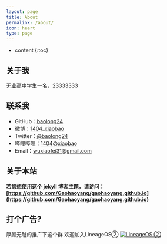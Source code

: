 ```yaml
---
layout: page
title: About
permalink: /about/
icon: heart
type: page
---
```


* content
{:toc}

## 关于我

无业高中学生一名，23333333

## 联系我

* GitHub：[baolong24](https://github.com/baolong24)
* 微博：[1404_xiaobao](http://weibo.com/1404_xiaobao)
* Twitter：[@baolong24](https://twitter.com/baolong24)
* 哔哩哔哩：[1404のxiaobao](https://space.bilibili.com/15431912)
* Email：wuxiaofei31@gmail.com

## 关于本站

**若您想使用这个 jekyll 博客主题，请访问：[https://github.com/Gaohaoyang/gaohaoyang.github.io](https://github.com/Gaohaoyang/gaohaoyang.github.io)**

## 打个广告?

厚颜无耻的推广下这个群
欢迎加入LineageOS②
<a target="_blank" href="//shang.qq.com/wpa/qunwpa?idkey=556b98f2e0cbe1f2902acfb6fe8694d5fa370546a5e503fbae5cb910022844fb"><img border="0" src="//pub.idqqimg.com/wpa/images/group.png" alt="LineageOS ②" title="LineageOS ②"></a>
